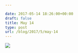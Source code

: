```yaml
---

date: 2017-05-14 18:26:00+00:00
draft: false
title: May 14
type: post
url: /blog/2017/5/may-14
---
```


![](/images/2017-05-14-20175may-14/image-asset.jpeg)

